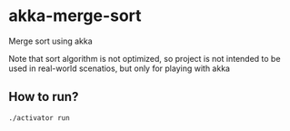 akka-merge-sort
===============

Merge sort using akka

Note that sort algorithm is not optimized, so project is not intended to be used in real-world scenatios, but only for playing with akka

## How to run?
```
./activator run
```
